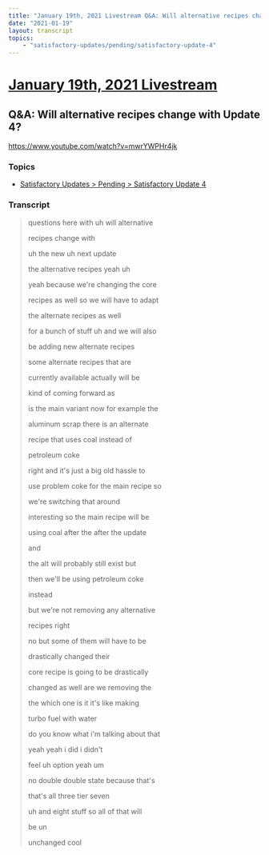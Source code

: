 ```yaml
---
title: "January 19th, 2021 Livestream Q&A: Will alternative recipes change with Update 4?"
date: "2021-01-19"
layout: transcript
topics:
    - "satisfactory-updates/pending/satisfactory-update-4"
---
```

# [January 19th, 2021 Livestream](../2021-01-19.md)
## Q&A: Will alternative recipes change with Update 4?
https://www.youtube.com/watch?v=mwrYWPHr4jk

### Topics
* [Satisfactory Updates > Pending > Satisfactory Update 4](../topics/satisfactory-updates/pending/satisfactory-update-4.md)

### Transcript

> questions here with uh will alternative
> 
> recipes change with
> 
> uh the new uh next update
> 
> the alternative recipes yeah uh
> 
> yeah because we're changing the core
> 
> recipes as well so we will have to adapt
> 
> the alternate recipes as well
> 
> for a bunch of stuff uh and we will also
> 
> be adding new alternate recipes
> 
> some alternate recipes that are
> 
> currently available actually will be
> 
> kind of coming forward as
> 
> is the main variant now for example the
> 
> aluminum scrap there is an alternate
> 
> recipe that uses coal instead of
> 
> petroleum coke
> 
> right and it's just a big old hassle to
> 
> use problem coke for the main recipe so
> 
> we're switching that around
> 
> interesting so the main recipe will be
> 
> using coal after the after the update
> 
> and
> 
> the alt will probably still exist but
> 
> then we'll be using petroleum coke
> 
> instead
> 
> but we're not removing any alternative
> 
> recipes right
> 
> no but some of them will have to be
> 
> drastically changed their
> 
> core recipe is going to be drastically
> 
> changed as well are we removing the
> 
> the which one is it it's like making
> 
> turbo fuel with water
> 
> do you know what i'm talking about that
> 
> yeah yeah i did i didn't
> 
> feel uh option yeah um
> 
> no double double state because that's
> 
> that's all three tier seven
> 
> uh and eight stuff so all of that will
> 
> be un
> 
> unchanged cool
> 
